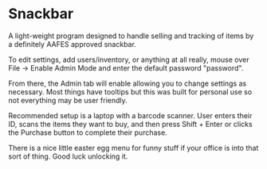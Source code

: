 # Snackbar

A light-weight program designed to handle selling and tracking of items by a definitely AAFES approved snackbar.

To edit settings, add users/inventory, or anything at all really, mouse over File -> Enable Admin Mode and enter the default password "password".

From there, the Admin tab will enable allowing you to change settings as necessary. Most things have tooltips but this was built for personal use so not everything may be user friendly.

Recommended setup is a laptop with a barcode scanner.
User enters their ID, scans the items they want to buy, and then press Shift + Enter or clicks the Purchase button to complete their purchase.

There is a nice little easter egg menu for funny stuff if your office is into that sort of thing. Good luck unlocking it.
